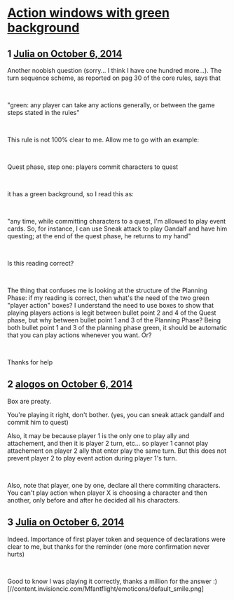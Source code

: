 # [Action windows with green background](https://community.fantasyflightgames.com/topic/124226-action-windows-with-green-background/)

## 1 [Julia on October 6, 2014](https://community.fantasyflightgames.com/topic/124226-action-windows-with-green-background/?do=findComment&comment=1289476)

Another noobish question (sorry... I think I have one hundred more...). The turn sequence scheme, as reported on pag 30 of the core rules, says that

 

"green: any player can take any actions generally, or between the game steps stated in the rules"

 

This rule is not 100% clear to me. Allow me to go with an example:

 

Quest phase, step one: players commit characters to quest

 

it has a green background, so I read this as:

 

"any time, while committing characters to a quest, I'm allowed to play event cards. So, for instance, I can use Sneak attack to play Gandalf and have him questing; at the end of the quest phase, he returns to my hand"

 

Is this reading correct?

 

The thing that confuses me is looking at the structure of the Planning Phase: if my reading is correct, then what's the need of the two green "player action" boxes? I understand the need to use boxes to show that playing players actions is legit between bullet point 2 and 4 of the Quest phase, but why between bullet point 1 and 3 of the Planning Phase? Being both bullet point 1 and 3 of the planning phase green, it should be automatic that you can play actions whenever you want. Or?

 

Thanks for help

## 2 [alogos on October 6, 2014](https://community.fantasyflightgames.com/topic/124226-action-windows-with-green-background/?do=findComment&comment=1289505)

Box are preaty.

You're playing it right, don't bother. (yes, you can sneak attack gandalf and commit him to quest)

Also, it may be because player 1 is the only one to play ally and attachement, and then it is player 2 turn, etc... so player 1 cannot play attachement on player 2 ally that enter play the same turn. But this does not prevent player 2 to play event action during player 1's turn.

 

Also, note that player, one by one, declare all there commiting characters. You can't play action when player X is choosing a character and then another, only before and after he decided all his characters.

## 3 [Julia on October 6, 2014](https://community.fantasyflightgames.com/topic/124226-action-windows-with-green-background/?do=findComment&comment=1289518)

Indeed. Importance of first player token and sequence of declarations were clear to me, but thanks for the reminder (one more confirmation never hurts)

 

Good to know I was playing it correctly, thanks a million for the answer :) [//content.invisioncic.com/Mfantflight/emoticons/default_smile.png]

